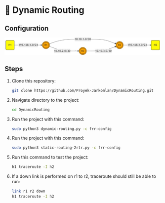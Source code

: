 # 📄 **Dynamic Routing**

## **Configuration**

![Dynamic Routing Configuration](https://github.com/Proyek-Jarkomlan/DynamicRouting/blob/main/assets/Dynamic%20Routing.jpg?raw=true)

## **Steps**
1. Clone this repository:
   ```bash
   git clone https://github.com/Proyek-Jarkomlan/DynamicRouting.git
2. Navigate directory to the project:
   ```bash
   cd DynamicRouting
3. Run the project with this command:
   ```bash
   sudo python3 dynamic-routing.py -c frr-config
3. Run the project with this command:
   ```bash
   sudo python3 static-routing-2rtr.py -c frr-config
4. Run this command to test the project:
   ```bash
   h1 traceroute -I h2
5. If a down link is performed on r1 to r2, traceroute should still be able to run:
   ```bash
   link r1 r2 down
   h1 traceroute -I h2
   
